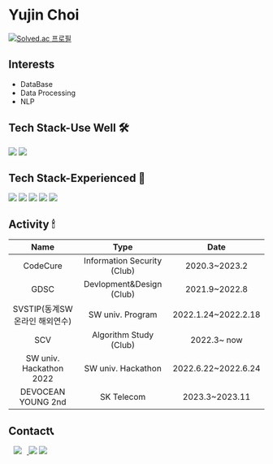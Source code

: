 
# Yujin Choi

[![Solved.ac
프로필](http://mazassumnida.wtf/api/v2/generate_badge?boj=abby0616)](https://solved.ac/abby0616)

## Interests
* DataBase
* Data Processing
* NLP 


##  Tech Stack-Use Well 🛠


<img src="https://img.shields.io/badge/python-3776AB?style=flat-square&logo=python&logoColor=white"> <img src="https://img.shields.io/badge/c-A8B9CC?style=flat-square&logo=c&logoColor=white"/></a>
<br>

##  Tech Stack-Experienced 🔩

<img src="https://img.shields.io/badge/java-007396?style=flat-square&logo=java&logoColor=white"> <img src="https://img.shields.io/badge/flask-000000?style=flat-square&logo=flask&logoColor=white"> <img src="https://img.shields.io/badge/mysql-4479A1?style=flat-square&logo=mysql&logoColor=white"> <img src="https://img.shields.io/badge/html5-E34F26?style=flat-square&logo=html5&logoColor=white"> <img src="https://img.shields.io/badge/css-1572B6?style=flat-square&logo=css3&logoColor=white">
<br>

##  Activity 🕯

|Name|Type|Date|
|:---:|:---:|:---:|
|CodeCure|Information Security (Club)|2020.3~2023.2|
|GDSC|Devlopment&Design (Club)|2021.9~2022.8|
|SVSTIP(동계SW 온라인 해외연수)|SW univ. Program|2022.1.24~2022.2.18|
|SCV|Algorithm Study (Club)|2022.3~ now|
|SW univ. Hackathon 2022|SW univ. Hackathon|2022.6.22~2022.6.24|
|DEVOCEAN YOUNG 2nd|SK Telecom|2023.3~2023.11|

## Contact📞
    
<a href="mailto:yj061628@gmail.com">
<img src="https://img.shields.io/badge/Gmail-d14836?style=flat-square&logo=Gmail&logoColor=white&link=mailto:yj061628@gmail.com" style="height : auto; margin-left : 10px; margin-right : 10px;"/>
</a>
<a href="https://yujinni-coding.tistory.com/"><img src="https://img.shields.io/badge/Tistory-9370DB?style=flat-square&logo=GitHub Sponsors&logoColor=white&link=https://yujinni-coding.tistory.com/"/></a>
<a href="https://clever-germanium-cb9.notion.site/6fa36e0cb88942eaa18b86f0c179eb4b" target="_blank"><img src="https://img.shields.io/badge/Notion-000000?style=flat-square&logo=Notion&logoColor=white"/></a>
